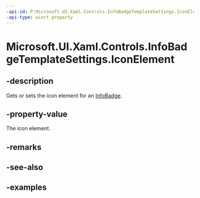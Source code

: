```yaml
---
-api-id: P:Microsoft.UI.Xaml.Controls.InfoBadgeTemplateSettings.IconElement
-api-type: winrt property
---
```


# Microsoft.UI.Xaml.Controls.InfoBadgeTemplateSettings.IconElement

<!--
public Windows.UI.Xaml.Controls.IconElement IconElement { get; set; }
-->

## -description

Gets or sets the icon element for an [InfoBadge](infobadge.md).

## -property-value

The icon element.

## -remarks

## -see-also

## -examples
